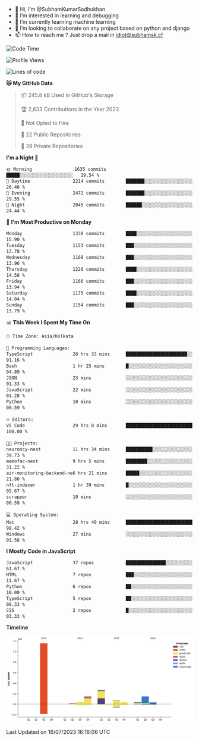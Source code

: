 - 👋 Hi, I’m @SubhamKumarSadhukhan
- 👀 I’m interested in learning and debugging
- 🌱 I’m currently learning machine learning
- 💞️ I’m looking to collaborate on any project based on python and django
- 📫 How to reach me ?
      Just drop a mail in idiot@subhamsk.cf

<!---
SubhamKumarSadhukhan/SubhamKumarSadhukhan is a ✨ special ✨ repository because its `README.md` (this file) appears on your GitHub profile.
You can click the Preview link to take a look at your changes.
--->


<!--START_SECTION:waka-->
![Code Time](http://img.shields.io/badge/Code%20Time-1%2C335%20hrs%2049%20mins-blue)

![Profile Views](http://img.shields.io/badge/Profile%20Views-0-blue)

![Lines of code](https://img.shields.io/badge/From%20Hello%20World%20I%27ve%20Written-2.0%20million%20lines%20of%20code-blue)

**🐱 My GitHub Data** 

> 📦 245.8 kB Used in GitHub's Storage 
 > 
> 🏆 2,633 Contributions in the Year 2023
 > 
> 🚫 Not Opted to Hire
 > 
> 📜 22 Public Repositories 
 > 
> 🔑 28 Private Repositories 
 > 
**I'm a Night 🦉** 

```text
🌞 Morning                1635 commits        █████░░░░░░░░░░░░░░░░░░░░   19.54 % 
🌆 Daytime                2214 commits        ███████░░░░░░░░░░░░░░░░░░   26.46 % 
🌃 Evening                2472 commits        ███████░░░░░░░░░░░░░░░░░░   29.55 % 
🌙 Night                  2045 commits        ██████░░░░░░░░░░░░░░░░░░░   24.44 % 
```
📅 **I'm Most Productive on Monday** 

```text
Monday                   1330 commits        ████░░░░░░░░░░░░░░░░░░░░░   15.90 % 
Tuesday                  1153 commits        ███░░░░░░░░░░░░░░░░░░░░░░   13.78 % 
Wednesday                1168 commits        ███░░░░░░░░░░░░░░░░░░░░░░   13.96 % 
Thursday                 1220 commits        ████░░░░░░░░░░░░░░░░░░░░░   14.58 % 
Friday                   1166 commits        ███░░░░░░░░░░░░░░░░░░░░░░   13.94 % 
Saturday                 1175 commits        ████░░░░░░░░░░░░░░░░░░░░░   14.04 % 
Sunday                   1154 commits        ███░░░░░░░░░░░░░░░░░░░░░░   13.79 % 
```


📊 **This Week I Spent My Time On** 

```text
🕑︎ Time Zone: Asia/Kolkata

💬 Programming Languages: 
TypeScript               26 hrs 33 mins      ███████████████████████░░   91.16 % 
Bash                     1 hr 25 mins        █░░░░░░░░░░░░░░░░░░░░░░░░   04.89 % 
JSON                     23 mins             ░░░░░░░░░░░░░░░░░░░░░░░░░   01.33 % 
JavaScript               22 mins             ░░░░░░░░░░░░░░░░░░░░░░░░░   01.28 % 
Python                   10 mins             ░░░░░░░░░░░░░░░░░░░░░░░░░   00.59 % 

🔥 Editors: 
VS Code                  29 hrs 8 mins       █████████████████████████   100.00 % 

🐱‍💻 Projects: 
neuroncy-nest            11 hrs 34 mins      ██████████░░░░░░░░░░░░░░░   39.73 % 
memofac-nest             9 hrs 5 mins        ████████░░░░░░░░░░░░░░░░░   31.22 % 
air-monitoring-backend-ne6 hrs 21 mins       █████░░░░░░░░░░░░░░░░░░░░   21.80 % 
nft-indexer              1 hr 39 mins        █░░░░░░░░░░░░░░░░░░░░░░░░   05.67 % 
scrapper                 10 mins             ░░░░░░░░░░░░░░░░░░░░░░░░░   00.59 % 

💻 Operating System: 
Mac                      28 hrs 40 mins      █████████████████████████   98.42 % 
Windows                  27 mins             ░░░░░░░░░░░░░░░░░░░░░░░░░   01.58 % 
```

**I Mostly Code in JavaScript** 

```text
JavaScript               37 repos            ███████████████░░░░░░░░░░   61.67 % 
HTML                     7 repos             ███░░░░░░░░░░░░░░░░░░░░░░   11.67 % 
Python                   6 repos             ██░░░░░░░░░░░░░░░░░░░░░░░   10.00 % 
TypeScript               5 repos             ██░░░░░░░░░░░░░░░░░░░░░░░   08.33 % 
CSS                      2 repos             █░░░░░░░░░░░░░░░░░░░░░░░░   03.33 % 
```



**Timeline**

![Lines of Code chart](https://raw.githubusercontent.com/SubhamKumarSadhukhan/SubhamKumarSadhukhan/main/assets/bar_graph.png)


 Last Updated on 16/07/2023 16:16:06 UTC
<!--END_SECTION:waka-->
